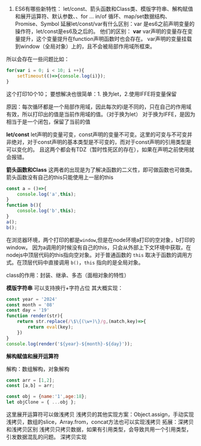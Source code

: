 
1. ES6有哪些新特性：
let/const、箭头函数和Class类、模版字符串、解构赋值和展开运算符、默认参数、、for ... in/of 循环、map/set数据结构、Promise、Symbol
延展let/const/var有什么区别：var 是es6之前声明变量的操作符，let/const是es6及之后的。
他们的区别：
**var**
var声明的变量存在变量提升，这个变量提升在function声明函数时也会存在。
var声明的变量挂载到window（全局对象）上的，且不会被局部作用域所框束。

所以会存在一些问题比如：
```js
for(var i = 0; i < 10; i ++){
    setTimeout(()=>{console.log(i)});
}
```
这个打印10个10；
要想解决也很简单：1. 换为let，2.使用IFFE将变量保留

原因：每次循环都是一个局部作用域，因此每次的i是不同的，只在自己的作用域有效，所以打印出的值是当前作用域的值。（对于换为let）
对于换为IFFE，是因为相当于是一个闭包，保留了当前的值

**let/const**
let声明的变量可变，const声明的变量不可变。这里的可变与不可变并非绝对，对于const声明的基本类型是不可变的，而对于const声明的引用类型是可以变化的。
且这两个都会有TDZ（暂时性死区的存在），如果在声明之前使用就会报错。

**箭头函数和Class**
这两者的出现是为了解决函数的二义性，即可做函数也可做类。
箭头函数没有自己的this只能使用上一层的this
```js
const a = ()=>{
    console.log('a',this);
}
function b(){
    console.log('b',this);
}
a();
b();
```

在浏览器环境，两个打印的都是`window`,但是在node环境a打印的空对象，b打印的window。
因为a调用的时候没有自己的this，只会从外部上下文环境中获取，在nodejs中顶层代码的this指向空对象。对于普通函数的 `this` 取决于函数的调用方式。在顶层代码中直接调用 `b()`，`this` 指向的是全局对象。

class的作用：封装、继承、多态（面相对象的特性）

**模版字符串**
可以支持换行+字符占位
其大概实现：
```js
const year = '2024'
const month = '08'
const day = '19'
function render(str){
    return str.replace(/\$\{(\w+)\}/g,(match,key)=>{
        return eval(key);
    })
}
console.log(render('${year}-${month}-${day}'));
```

**解构赋值和展开运算符**

解构：数组解构，对象解构
```js
const arr = [1,2];
const [a,b] = arr;

const obj = {name:'1',age:18};
let objClone = { ...obj };
```
这里展开运算符可以做浅拷贝
浅拷贝的其他实现方案：Object.assign，手动实现浅拷贝，数组的slice，Array.from，concat方法也可以实现浅拷贝
拓展：深拷贝和浅拷贝区别
浅拷贝只拷贝数据，如果有引用类型，会导致共用一个引用类型，引发数据混乱的问题。
深拷贝实现
```js

```